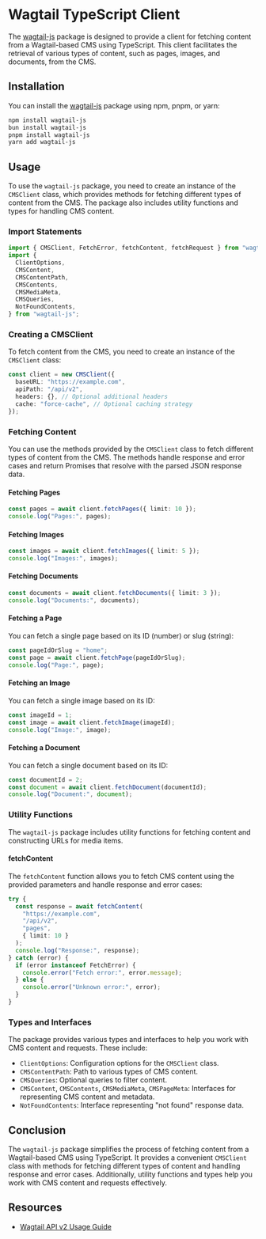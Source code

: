 # Wagtail TypeScript Client

The [wagtail-js](https://www.npmjs.com/package/wagtail-js) package is designed to provide a client for fetching content from a Wagtail-based CMS using TypeScript. This client facilitates the retrieval of various types of content, such as pages, images, and documents, from the CMS.

## Installation

You can install the [wagtail-js](https://www.npmjs.com/package/wagtail-js) package using npm, pnpm, or yarn:

```bash
npm install wagtail-js
bun install wagtail-js
pnpm install wagtail-js
yarn add wagtail-js
```

## Usage

To use the `wagtail-js` package, you need to create an instance of the `CMSClient` class, which provides methods for fetching different types of content from the CMS. The package also includes utility functions and types for handling CMS content.

### Import Statements

```typescript
import { CMSClient, FetchError, fetchContent, fetchRequest } from "wagtail-js";
import {
  ClientOptions,
  CMSContent,
  CMSContentPath,
  CMSContents,
  CMSMediaMeta,
  CMSQueries,
  NotFoundContents,
} from "wagtail-js";
```

### Creating a CMSClient

To fetch content from the CMS, you need to create an instance of the `CMSClient` class:

```typescript
const client = new CMSClient({
  baseURL: "https://example.com",
  apiPath: "/api/v2",
  headers: {}, // Optional additional headers
  cache: "force-cache", // Optional caching strategy
});
```

### Fetching Content

You can use the methods provided by the `CMSClient` class to fetch different types of content from the CMS. The methods handle response and error cases and return Promises that resolve with the parsed JSON response data.

#### Fetching Pages

```typescript
const pages = await client.fetchPages({ limit: 10 });
console.log("Pages:", pages);
```

#### Fetching Images

```typescript
const images = await client.fetchImages({ limit: 5 });
console.log("Images:", images);
```

#### Fetching Documents

```typescript
const documents = await client.fetchDocuments({ limit: 3 });
console.log("Documents:", documents);
```

#### Fetching a Page

You can fetch a single page based on its ID (number) or slug (string):

```typescript
const pageIdOrSlug = "home";
const page = await client.fetchPage(pageIdOrSlug);
console.log("Page:", page);
```

#### Fetching an Image

You can fetch a single image based on its ID:

```typescript
const imageId = 1;
const image = await client.fetchImage(imageId);
console.log("Image:", image);
```

#### Fetching a Document

You can fetch a single document based on its ID:

```typescript
const documentId = 2;
const document = await client.fetchDocument(documentId);
console.log("Document:", document);
```

### Utility Functions

The `wagtail-js` package includes utility functions for fetching content and constructing URLs for media items.

#### fetchContent

The `fetchContent` function allows you to fetch CMS content using the provided parameters and handle response and error cases:

```typescript
try {
  const response = await fetchContent(
    "https://example.com",
    "/api/v2",
    "pages",
    { limit: 10 }
  );
  console.log("Response:", response);
} catch (error) {
  if (error instanceof FetchError) {
    console.error("Fetch error:", error.message);
  } else {
    console.error("Unknown error:", error);
  }
}
```

### Types and Interfaces

The package provides various types and interfaces to help you work with CMS content and requests. These include:

- `ClientOptions`: Configuration options for the `CMSClient` class.
- `CMSContentPath`: Path to various types of CMS content.
- `CMSQueries`: Optional queries to filter content.
- `CMSContent`, `CMSContents`, `CMSMediaMeta`, `CMSPageMeta`: Interfaces for representing CMS content and metadata.
- `NotFoundContents`: Interface representing "not found" response data.

## Conclusion

The `wagtail-js` package simplifies the process of fetching content from a Wagtail-based CMS using TypeScript. It provides a convenient `CMSClient` class with methods for fetching different types of content and handling response and error cases. Additionally, utility functions and types help you work with CMS content and requests effectively.

## Resources

- [Wagtail API v2 Usage Guide](https://docs.wagtail.org/en/stable/advanced_topics/api/v2/usage.html)
